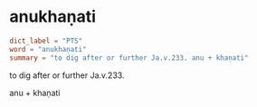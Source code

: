 # anukhaṇati

``` toml
dict_label = "PTS"
word = "anukhaṇati"
summary = "to dig after or further Ja.v.233. anu + khaṇati"
```

to dig after or further Ja.v.233.

anu \+ khaṇati

